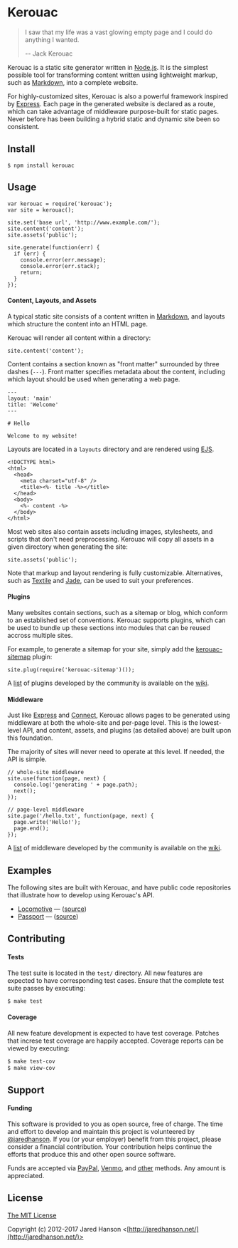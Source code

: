 # Kerouac

> I saw that my life was a vast glowing empty page and I could do anything I
> wanted.
>
> -- Jack Kerouac

Kerouac is a static site generator written in [Node.js](http://nodejs.org/).  It
is the simplest possible tool for transforming content written using lightweight
markup, such as [Markdown](http://daringfireball.net/projects/markdown/), into a
complete website.

For highly-customized sites, Kerouac is also a powerful framework inspired by [Express](http://expressjs.com/).
Each page in the generated website is declared as a route, which can take
advantage of middleware purpose-built for static pages.  Never before has
been building a hybrid static and dynamic site been so consistent.

## Install

    $ npm install kerouac

## Usage

    var kerouac = require('kerouac');
    var site = kerouac();

    site.set('base url', 'http://www.example.com/');
    site.content('content');
    site.assets('public');
    
    site.generate(function(err) {
      if (err) {
        console.error(err.message);
        console.error(err.stack);
        return;
      }
    });

#### Content,  Layouts, and Assets

A typical static site consists of a content written in [Markdown](http://daringfireball.net/projects/markdown/),
and layouts which structure the content into an HTML page.

Kerouac will render all content within a directory:

    site.content('content');

Content contains a section known as "front matter" surrounded by three dashes
(`---`).  Front matter specifies metadata about the content, including which
layout should be used when generating a web page.

    ---
    layout: 'main'
    title: 'Welcome'
    ---

    # Hello

    Welcome to my website!

Layouts are located in a `layouts` directory and are rendered using [EJS](https://github.com/visionmedia/ejs).

    <!DOCTYPE html>
    <html>
      <head>
        <meta charset="utf-8" />
        <title><%- title -%></title>
      </head>
      <body>
        <%- content -%>
      </body>
    </html>

Most web sites also contain assets including images, stylesheets, and scripts
that don't need preprocessing.  Kerouac will copy all assets in a given
directory when generating the site:

    site.assets('public');

Note that markup and layout rendering is fully customizable.  Alternatives,
such as [Textile](http://en.wikipedia.org/wiki/Textile_%28markup_language%29)
and [Jade](http://jade-lang.com/), can be used to suit your preferences.

#### Plugins

Many websites contain sections, such as a sitemap or blog, which conform to an
established set of conventions.  Kerouac supports plugins, which can be used to
bundle up these sections into modules that can be reused accross multiple sites.

For example, to generate a sitemap for your site, simply add the [kerouac-sitemap](https://github.com/jaredhanson/kerouac-sitemap)
plugin:

    site.plug(require('kerouac-sitemap')());

A [list](https://github.com/jaredhanson/kerouac/wiki/Plugins) of plugins
developed by the community is available on the [wiki](https://github.com/jaredhanson/kerouac/wiki).

#### Middleware

Just like [Express](http://expressjs.com/) and [Connect](http://www.senchalabs.org/connect/),
Kerouac allows pages to be generated using middleware at both the whole-site and
per-page level.  This is the lowest-level API, and content, assets, and plugins
(as detailed above) are built upon this foundation.

The majority of sites will never need to operate at this level.  If needed, the
API is simple.

    // whole-site middleware
    site.use(function(page, next) {
      console.log('generating ' + page.path);
      next();
    });
    
    // page-level middleware
    site.page('/hello.txt', function(page, next) {
      page.write('Hello!');
      page.end();
    });

A [list](https://github.com/jaredhanson/kerouac/wiki/Middleware) of middleware
developed by the community is available on the [wiki](https://github.com/jaredhanson/kerouac/wiki).

## Examples

The following sites are built with Kerouac, and have public code repositories
that illustrate how to develop using Kerouac's API.

- [Locomotive](http://locomotivejs.org/) — ([source](https://github.com/jaredhanson/www.locomotivejs.org))
- [Passport](http://passportjs.org/) — ([source](https://github.com/jaredhanson/www.passportjs.org))

## Contributing

#### Tests

The test suite is located in the `test/` directory.  All new features are
expected to have corresponding test cases.  Ensure that the complete test suite
passes by executing:

```bash
$ make test
```

#### Coverage

All new feature development is expected to have test coverage.  Patches that
increse test coverage are happily accepted.  Coverage reports can be viewed by
executing:

```bash
$ make test-cov
$ make view-cov
```

## Support

#### Funding

This software is provided to you as open source, free of charge.  The time and
effort to develop and maintain this project is volunteered by [@jaredhanson](https://github.com/jaredhanson).
If you (or your employer) benefit from this project, please consider a financial
contribution.  Your contribution helps continue the efforts that produce this
and other open source software.

Funds are accepted via [PayPal](https://paypal.me/jaredhanson), [Venmo](https://venmo.com/jaredhanson),
and [other](http://jaredhanson.net/pay) methods.  Any amount is appreciated.

## License

[The MIT License](http://opensource.org/licenses/MIT)

Copyright (c) 2012-2017 Jared Hanson <[http://jaredhanson.net/](http://jaredhanson.net/)>
